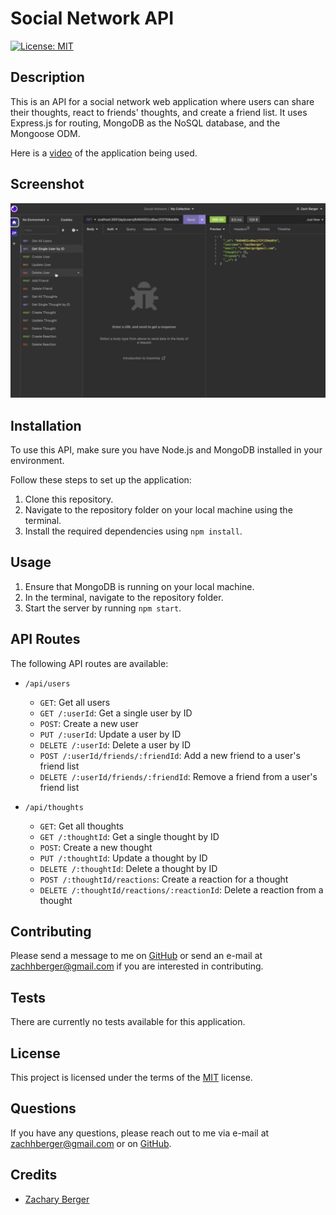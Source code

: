 # Social Network API

[![License: MIT](https://img.shields.io/badge/License-MIT-yellow.svg)](https://opensource.org/licenses/MIT)

## Description
This is an API for a social network web application where users can share their thoughts, react to friends' thoughts, and create a friend list. It uses Express.js for routing, MongoDB as the NoSQL database, and the Mongoose ODM.

Here is a [video](https://drive.google.com/file/d/1Zm9d9L50MueSEfFcSe8WLslVrYmMC2nC/view?usp=sharing) of the application being used.

## Screenshot 

![Tech Blog Screenshot](/assets/socialnetworkapi.png)

## Installation
To use this API, make sure you have Node.js and MongoDB installed in your environment.

Follow these steps to set up the application:

1. Clone this repository.
2. Navigate to the repository folder on your local machine using the terminal.
3. Install the required dependencies using `npm install`.

## Usage
1. Ensure that MongoDB is running on your local machine.
2. In the terminal, navigate to the repository folder.
3. Start the server by running `npm start`.

## API Routes
The following API routes are available:

- `/api/users`
  - `GET`: Get all users
  - `GET /:userId`: Get a single user by ID
  - `POST`: Create a new user
  - `PUT /:userId`: Update a user by ID
  - `DELETE /:userId`: Delete a user by ID
  - `POST /:userId/friends/:friendId`: Add a new friend to a user's friend list
  - `DELETE /:userId/friends/:friendId`: Remove a friend from a user's friend list

- `/api/thoughts`
  - `GET`: Get all thoughts
  - `GET /:thoughtId`: Get a single thought by ID
  - `POST`: Create a new thought
  - `PUT /:thoughtId`: Update a thought by ID
  - `DELETE /:thoughtId`: Delete a thought by ID
  - `POST /:thoughtId/reactions`: Create a reaction for a thought
  - `DELETE /:thoughtId/reactions/:reactionId`: Delete a reaction from a thought

## Contributing 
Please send a message to me on [GitHub](https://www.github.com/berman619) or send an e-mail at zachhberger@gmail.com if you are interested in contributing.

## Tests
There are currently no tests available for this application. 

## License
This project is licensed under the terms of the [MIT](https://opensource.org/licenses/MIT) license.

## Questions
If you have any questions, please reach out to me via e-mail at zachhberger@gmail.com or on [GitHub](https://www.github.com/berman619).

## Credits
- [Zachary Berger](https://www.github.com/berman619)